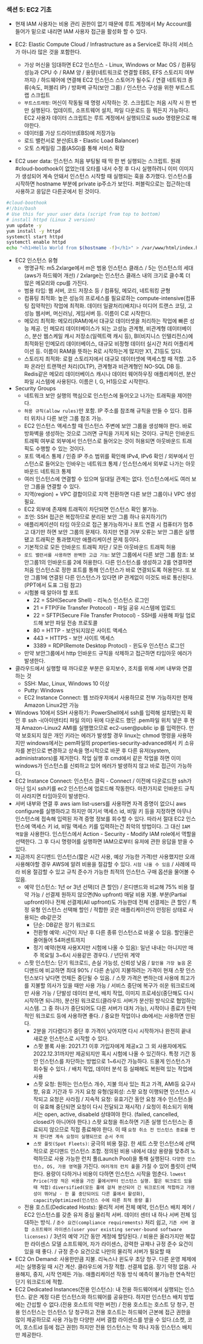 ### 섹션 5: EC2 기초

- 현재 IAM 사용자는 비용 관리 권한이 없기 때문에 루트 계정에서 My Account를 들어가 밑으로 내리면 IAM 사용자 접근을 활성화 할 수 있다.

- EC2: Elastic Compute Cloud / Infrastructure as a Service로 하나의 서비스가 아니라 많은 것을 포함한다.
  -  가상 머신을 임대하면 EC2 인스턴스 - Linux, Windows or Mac OS / 컴퓨팅 성능과 CPU 수 / RAM 양 / 용량(네트워크로 연결할 EBS, EFS 스토리지 여부까지) / 하드웨어에 연결해 EC2 인스턴스 스토어가 될수도 / 연결 네트워크 종류(속도, 퍼블리 IP) / 방화벽 규칙(보안 그룹) / 인스턴스 구성을 위한 부트스트랩 스크립트
    - `부트스트래핑`: 머신이 작동될 때 명령 시작하는 것. 스크립트는 처음 시작 시 한 번만 실행된다. 업데이트, 소프트웨어 설치, 파일 다운로드 등 뭐든지 가능하다. EC2 사용자 데이터 스크립트는 루트 계정에서 실행되므로 sudo 명령문으로 해야한다.
  - 데이터를 가상 드라이브(EBS)에 저장가능
  - 로드 밸런서로 분산(ELB - Elastic Load Balancer)
  - 오토 스케일링 그룹(ASG)를 통해 서비스 확장
- EC2 user data: 인스턴스 처음 부팅될 때 딱 한 번 실행되는 스크립트.  원래 #cloud-boothook이 없었는데 오타를 내서 수정 후 다시 실행하려니 이미 이미지가 생성되어 계속 안돼서 인스턴스 시작할 때 실행되는 훅을 추가했다. 인스턴스를 시작하면 hostname 부분에 private ip주소가 보인다. 퍼블릭으로는 접근하는데 사용하고 응답은 다른곳에서 된 것이다.

```sh
#cloud-boothook
#!/bin/bash
# Use this for your user data (script from top to bottom)
# install httpd (Linux 2 version)
yum update -y
yum install -y httpd
systemctl start httpd
systemctl enable httpd
echo "<h1>Hello World from $(hostname -f)</h1>" > /var/www/html/index.html
```

- EC2 인스턴스 유형
  - 명명규칙: m5.2xlarge에서 m은 범용 인스턴스 클래스 / 5는 인스턴스의 세대(aws가 하드웨어 개선) / 2xlarge는 인스턴스 클래스 내의 크기로 클수록 더 많은 메모리와 cpu를 가진다.
  - 범용 타입: 웹 서버, 코드 저장소 등 / 컴퓨팅, 메모리, 네트워킹 균형
  - 컴퓨팅 최적화: 높은 성능의 프로세스를 필요로하는 compute-intensive(컴퓨팅 집약적인) 작업에 최적화. 데이터 일괄처리(배치)나 미디어 트랜스 코딩, 고성능 웹서버, 머신러닝, 게임서버 등. 이름이 C로 시작한다.
  - 메모리 최적화: 메모리(RAM)에서 대규모 데이터셋을 처리하는 작업에 빠른 성능 제공. 인 메모리 데이터베이스가 되는 고성능 관계형, 비관계형 데이터베이스, 분산 웹스케일 캐시 저장소(일렉트랙 캐시 등), BI(비지니스 인텔리전스)에 최적화된 인메모리 데이터베이스, 대규모 비정형 데이터 실시간 처리 어플리케이션 등. 이름이 RAM을 뜻하는 R로 시작하는게 많지만 X1, Z1등도 있다.
  - 스토리지 최적화: 로컬 스토리지에서 대규모 데이터셋에 액세스할 때 적합. 고주파 온라인 트랜잭션 처리(OLTP), 관계형과 비관계형인 NO-SQL DB 등. Redis같은 메모리 데이터베이스 캐시나 데이터 웨어하우징 애플리케이션, 분산 파일 시스템에 사용된다. 이름은 I, G, H1등으로 시작한다.
- Security Groups
  - 네트워크 보안 실행의 핵심으로 인스턴스에 들어오고 나가는 트래픽을 제어한다. 
  - `허용 규칙(allow rules)`만 포함. IP 주소를 참조해 규칙을 만들 수 있다. 컴퓨터 위치나 다른 보안 그룹 참조 가능.
  - EC2 인스턴스 액세스할 때 인스턴스 주변에 보안 그룹을 생성해야 한다. 바로 방화벽을 생성하는 것으로 그러면 규칙을 가지게 되는 것이다. 규칙은 인바운드 트래픽 여부로 외부에서 인스턴스로 들어오는 것이 허용되면 아웃바운드 트래픽도 수행할 수 있는 것이다.
  - 포트 액세스 통제 / 인증 IP 주소 범위를 확인해 IPv4, IPv6 확인 / 외부에서 인스턴스로 들어오는 인바우는 네트워크 통제 / 인스턴스에서 외부로 나가는 아웃바운드 네트워크 통제
  - 여러 인스턴스에 연결할 수 있으며 일대일 관계는 없다. 인스턴스에서도 여러 보안 그룹을 연결할 수 있다.
  - 지역(region) + VPC 결합이므로 지역 전환하면 다른 보안 그룹이나 VPC 생성 필요.
  - EC2 외부에 존재해 트래픽이 차단되면 인스턴스 확인 불가능. 
  - 조언: SSH 접근은 복잡하므로 분리된 보안 그룹 하나 유지하기(?)
  - 애플리케이션이 타임 아웃으로 접근 불가능하거나 포트 연결 시 컴퓨터가 멈추고 대기만 하면 보안 그룹의 문제다. 하지만 연결 거부 오류는 보안 그룹은 실행됐고 트래픽은 통과했지만 애플리케이션 문제 등이다.
  - 기본적으로 모든 인바운드 트래픽 차단 / 모든 아웃바운드 트래픽 허용
  - `로드 밸런서를 사용하면 완벽한 고급 기능`: 보안 그룹에서 다른 보안 그룹 참조: 보안그룹1의 인바운드를 2에 허용한다. 다른 인스턴스를 생성하고 2를 연결하면 처음 인스턴스로 정한 포트를 통해 인스턴스가 바로 연결되도록 허용한다. 또 보안 그룹1에 연결된 다른 인스턴스가 있다면 IP 관계없이 이것도 바로 통신된다. (PPT에서 도표 그림 참고)
  - 시험볼 때 알아야 할 포트
    - 22 = SSH(Secure Shell) - 리눅스 인스턴스 로그인
    - 21 = FTP(File Transfer Protocol) - 파일 공유 시스템에 업로드
    - 22 = SFTP(Secure File Transfer Protocol) - SSH를 사용해 파일 업로드해 보안 파일 전송 프로토콜
    - 80 = HTTP - 보안되지않은 사이트 액세스
    - 443 = HTTPS - 보안 사이트 액세스
    - 3389 = RDP(Remote Desktop Protocl) - 윈도우 인스턴스 로그인
  - 만약 보안그룹에서 http 인바운드 규칙을 삭제하고 접근하면 타임아웃 에러가 발생한다.
- 클라우드에서 실행할 때 까다로운 부분은 유지보수, 조치를 위해 서버 내부와 연결하는 것
  - SSH: Mac, Linux, Windows 10 이상
  - Putty: Windows
  - EC2 Instance Connect: 웹 브라우저에서 사용하므로 전부 가능하지만 현재 Amazon Linux2만 가능
- Windows 10에서 SSH 사용하기: PowerShell에서 ssh를 입력해 설치됐는지 확인 후 ssh -i(아이덴티티 파일 의미) 뒤에 다운로드 했던 .pem파일 위치 넣은 후 현재 Amazon-Linux2 AMI를 실행했으므로 ec2-user@public ip 를 입력한다. 만약 보호되지 않은 개인 키라는 에러가 발생할 경우 linux는 chmod 명령을 사용하지만 windows에서는 pem파일의 properties-security-advanced에서 키 소유자를 본인으로 변경하고 상속을 명시적으로 바꾼 후 다른 유저(system, administrators)를 제거한다. 작업 실행 후 cmd에서 같은 작업을 하면 이미 windows가 인스턴스를 신뢰하고 있어 에러가 발생하지 않고 바로 접근이 가능하다.
- EC2 Instance Connect: 인스턴스 클릭 - Connect / 이전에 다운로드한 ssh가 아닌 임시 ssh키를 ec2 인스턴스에 업로드해 작동한다. 마찬가지로 인바운드 규칙이 사라지면 타임아웃이 발생한다. 
- 서버 내부와 연결 후 aws iam list-users를 사용하면 자격 증명이 없으니 aws configure를 실행하라고 하지만 여기서 액세스 id, 비밀 키 등을 지정하면 아무나 인스턴스에 접속해 입력된 자격 증명 정보를 회수할 수 있다. 따라서 절대 EC2 인스턴스에 액세스 키 id, 비밀 액세스 키를 입력하는건 최악의 방법이다. 그 대신 `IAM 역할`을 사용한다. 인스턴스에서 Action - Security - Modify IAM role에서 역할을 선택한다. 그 후 다시 명령어를 실행하면 IAM으로부터 유저에 관한 응답을 받을 수 있다. 
- 지금까지 온디맨드 인스턴스(짧은 시간 사용, 예상 가능한 가격)만 사용했지만 오래 사용해야할 경우 AWS에 알려 비용을 절감할 수 있다. `시험 나올 수 있음` / 사례에 따라 비용 절감할 수 있고 규칙 준수가 가능한 최적의 인스턴스 구매 옵션을 물어볼 수 있음.
  - 예약 인스턴스: 1년 or 3년 선택(더 큰 할인) / 온디맨드와 비교해 75% 비용 절약 가능 / 선결제 원하지 않으면(No upfront) 매달 비용 지불. 부분(Partial upfront)이나 전체 선결제(All upfront)도 가능한데 전체 선결제는 큰 할인 / 특정 유형 인스턴스 선택해 할인 / 적합한 곳은 애플리케이션이 안정된 상태로 사용되는 db같은것
    - 단순: DB같은 장기 워크로드
    - 전환형 예약: 시간이 지난 후 다른 종류 인스턴스로 바꿀 수 있음. 할인율은 줄어들어 54퍼센트까지
    - 정기 예약(현재 사용X지만 시험에 나올 수 있음): 일년 내내는 아니지만 매주 목요일 3~6시 사용같은 경우다. / 년단위 계약
  - 스팟 인스턴스: 단기 워크로드, 손실 가능성, 신뢰성 낮음 / `할인율 가장 높음` 온디맨드에 비교하면 최대 90% /  다른 손님이 지불하려는 가격이 현재 스팟 인스턴스보다 낮다면 언제든 중단될 수 있음. / 스팟 가격은 변하는데 사용에 최고가를 지불할 의사가 있을 때만 사용 가능 / 서비스 중단에 복구가 쉬운 워크로드에만 사용 가능 / 단발성 데이터 분석, 배치 작업, 이미지 프로세싱(중단해도 다시 시작하면 되니까), 분산된 워크로드(클라우드 서버가 분산된 방식으로 협업하는 시스템. 그 중 하나가 중단되어도 다른 서버가 대처 가능), 시작이나 종료가 탄력적인 워크로드 등에 사용하면 좋다. / 중요한 작업이나 db에서는 사용하면 안된다.
    - 2분을 기다렸다가 중단 후 가격이 낮아지면 다시 시작하거나 완전히 끝내 새로운 인스턴스로 시작할 수 있다. 
    - 스팟 블록 사용: 2021.7.1 이후 가입자에게 제공x고 그 외 사용자에게도 2022.12.31까지만 제공되지만 혹시 시험에 나올 수 있긴하다. 특정 기간 동안 인스턴스를 차단하는 방법으로 1~6시간 가능하다. 드물게 인스턴스가 회수될 수 있다. / 배치 작업, 데이터 분석 등 실패해도 복원력 있는 작업에 사용
    - 스팟 요청: 원하는 인스턴스 개수, 지불 의사 있는 최고 가격, AMI등 요구사항, 유효 기간과 두 가지 요청 유형(일회성: 스팟 요청 이행되면 인스턴스 시작되고 요청은 사라짐 / 지속적 요청: 유효기간 동안 요청 개수 인스턴스들이 유효해 중단되면 요청이 다시 전달되고 재시작) / 요청이 취소되기 위해서는 open, active, disabeld 상태여야 한다. (failed, cancelled, closed가 아니어야 한다.) 스팟 요청을 취소하면 기존 실행 인스턴스는 종료되지 않으므로 직접 종료해야 한다. 이 때 `요청 취소 전 인스턴스 종료를 먼저 한다면 계속 요청이 실행되므로 순서 주의`
    - `스팟 플릿(Spot Fleets)`: 궁극의 비용 절감. 한 세트 스팟 인스턴스에 선택적으로 온디맨드 인스턴스 조합. 정의된 비용 내에서 대상 용량을 맞추려 노력하므로 사용 가능한 런치 풀(Launch Pool)을 통해 실행된다. `다양한 인스턴스, OS, 가용 영역`을 가진다. `여러개의 런치 풀`을 가질 수 있어 플릿이 선택한다. 용량이 다하거나 비용이 다하면 인스턴스 시작을 멈춘다. `lowest Price(가장 적은 비용을 가진 풀에서부터 인스턴스 실행. 짧은 워크로드 있을 때 적합)` `diversified(모든 풀에 걸쳐 분산되어 긴 워크로드에 적합하고 가용성이 뛰어남 - 한 풀 중단되어도 다른 풀에서 활성화)`, `capacityOptimized(인스턴스 수에 따른 최적 용량 풀)`
  - 전용 호스트(Dedicated Hosts): 물리적 서버 전체 예약, 인스턴스 배치 제어 / EC2 인스턴스를 갖춘 유저 중심 물리적 서버. 데이터 센터 내 하나 서버 전체 임대하는 방식. / `준수 요건(compliance requirements)` 처리 쉽고, `기존 서버 결합 소프트웨어 라이센스(user your existing server-bound software licenses)` / 3년의 예약 기간 동안 계정에 할당된다. / 비용은 올라가지만 복잡한 라이센스 모델 소프트웨어, 자가 라이센스, 강력한 규제나 규정 준수 요건이 있을 때 좋다. / 규정 준수 요건으로 나만의 물리적 서버가 필요할 때
- EC2 On Demand: 사용한만큼 지불. 리눅스나 윈도우 초당 청구. 다른 운영 체제에서는 실행중일 때 시간 계산. 클라우드에 가장 적합. 선결제 없음. 장기 약정 없음. 사용해지, 중지, 시작 언제든 가능. 애플리케이션 작동 방식 예측이 불가능한 연속적인 단기 워크로드에 적합.
- EC2 Dedicated Instances(전용 인스턴스): 내 전용 하드웨어에서 실행되는 인스턴스. 같은 계정 다른 인스턴스와 하드웨어를 공유한다. 하지만 인스턴스 배치 방법에는 간섭할 수 없다.(전용 호스트의 약한 버전) / 전용 호스트는 호스트 당 청구, 전용 인스턴스는 인스턴스 당 청구하고 전용 호스트는 하드웨어 근본에 접근 권한을 많이 제공하므로 사용 가능한 다양한 서버 결합 라이센스를 받을 수 있다.(소켓, 코어, 호스트id 등에 접근 권한) 하지만 전용 인스턴스는 딱 하나 자동 인스턴스 배치만 제공한다.